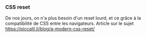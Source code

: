 ### CSS reset

De nos jours, on n'a plus besoin d'un reset lourd, et ce grâce à la compatibilité de CSS entre les navigateurs. 
Article sur le sujet https://piccalil.li/blog/a-modern-css-reset/ 


